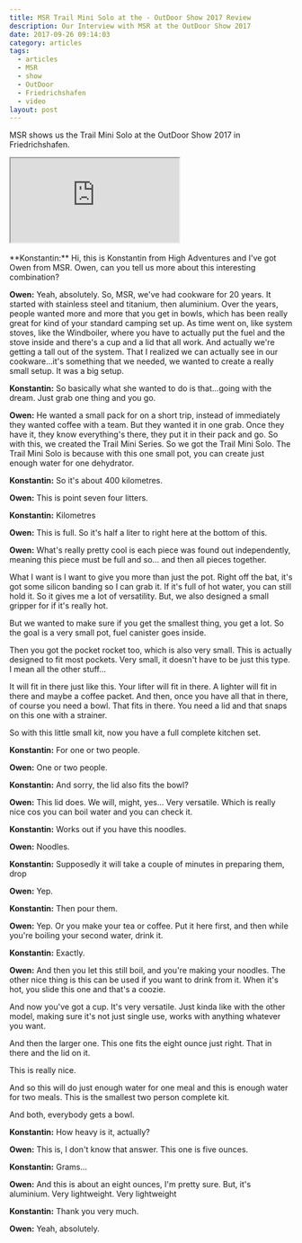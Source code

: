 ```yaml
---
title: MSR Trail Mini Solo at the - OutDoor Show 2017 Review
description: Our Interview with MSR at the OutDoor Show 2017
date: 2017-09-26 09:14:03
category: articles
tags:
  - articles
  - MSR
  - show
  - OutDoor
  - Friedrichshafen
  - video
layout: post
---
```


MSR shows us the Trail Mini Solo at the OutDoor Show 2017 in Friedrichshafen.

<div class="embed-responsive embed-responsive-16by9">
    <iframe class="embed-responsive-item" src="https://www.youtube.com/embed/lMLczwm8r8g"></iframe>
</div>
<br>
<!--more-->
**Konstantin:**	Hi, this is Konstantin from High Adventures and I've got Owen from MSR. Owen, can you tell us more about this interesting combination?

**Owen:**	Yeah, absolutely. So, MSR, we've had cookware for 20 years. It started with stainless steel and titanium, then aluminium. Over the years, people wanted more and more that you get in bowls, which has been really great for kind of your standard camping set up. As time went on, like system stoves, like the Windboiler, where you have to actually put the fuel and the stove inside and there's a cup and a lid that all work. And actually we're getting a tall out of the system. That I realized we can actually see in our cookware...it's something that we needed, we wanted to create a really small setup. It was a big setup.

**Konstantin:**	So basically what she wanted to do is that...going with the dream. Just grab one thing and you go.

**Owen:**	He wanted a small pack for on a short trip, instead of immediately they wanted coffee with a team. But they wanted it in one grab. Once they have it, they know everything's there, they put it in their pack and go.
So with this, we created the Trail Mini Series. So we got the Trail Mini Solo. The Trail Mini Solo is because with this one small pot, you can create just enough water for one dehydrator.

**Konstantin:**	So it's about 400 kilometres.

**Owen:**	This is point seven four litters.

**Konstantin:**	Kilometres

**Owen:**	This is full. So it's half a liter to right here at the bottom of this.

**Owen:**	What's really pretty cool is each piece was found out independently, meaning this piece must be full and so... and then all pieces together.

What I want is I want to give you more than just the pot. Right off the bat, it's got some silicon banding so I can grab it. If it's full of hot water, you can still hold it. So it gives me a lot of versatility. But, we also designed a small gripper for if it's really hot.

But we wanted to make sure if you get the smallest thing, you get a lot. So the goal is a very small pot, fuel canister goes inside.

Then you got the pocket rocket too, which is also very small. This is actually designed to fit most pockets. Very small, it doesn't have to be just this type. I mean all the other stuff...

It will fit in there just like this. Your lifter will fit in there. A lighter will fit in there and maybe a coffee packet. And then, once you have all that in there, of course you need a bowl. That fits in there. You need a lid and that snaps on this one with a strainer.

So with this little small kit, now you have a full complete kitchen set.

**Konstantin:**	For one or two people.

**Owen:**	One or two people.

**Konstantin:**	And sorry, the lid also fits the bowl?

**Owen:**	This lid does. We will, might, yes... Very versatile. Which is really nice cos you can boil water and you can check it.

**Konstantin:**	Works out if you have this noodles.

**Owen:**	Noodles.

**Konstantin:**	Supposedly it will take a couple of minutes in preparing them, drop

**Owen:**	Yep.

**Konstantin:**	Then pour them.

**Owen:**	Yep. Or you make your tea or coffee. Put it here first, and then while you're boiling your second water, drink it.

**Konstantin:**	Exactly.

**Owen:**	And then you let this still boil, and you're making your noodles. The other nice thing is this can be used if you want to drink from it. When it's hot, you slide this one and that's a coozie.

And now you've got a cup. It's very versatile. Just kinda like with the other model, making sure it's not just single use, works with anything whatever you want.

And then the larger one. This one fits the eight ounce just right. That in there and the lid on it.

This is really nice.

And so this will do just enough water for one meal and this is enough water for two meals. This is the smallest two person complete kit.

And both, everybody gets a bowl.

**Konstantin:**	How heavy is it, actually?

**Owen:**	This is, I don't know that answer. This one is five ounces.

**Konstantin:**	Grams...

**Owen:**	And this is about an eight ounces, I'm pretty sure.
But, it's aluminium. Very lightweight. Very lightweight

**Konstantin:**	Thank you very much.

**Owen:**	Yeah, absolutely.
<br>
<script src="//z-na.amazon-adsystem.com/widgets/onejs?MarketPlace=US&adInstanceId=cc781bfd-577f-4efb-9da6-75cb9fc7d1c2"></script>
